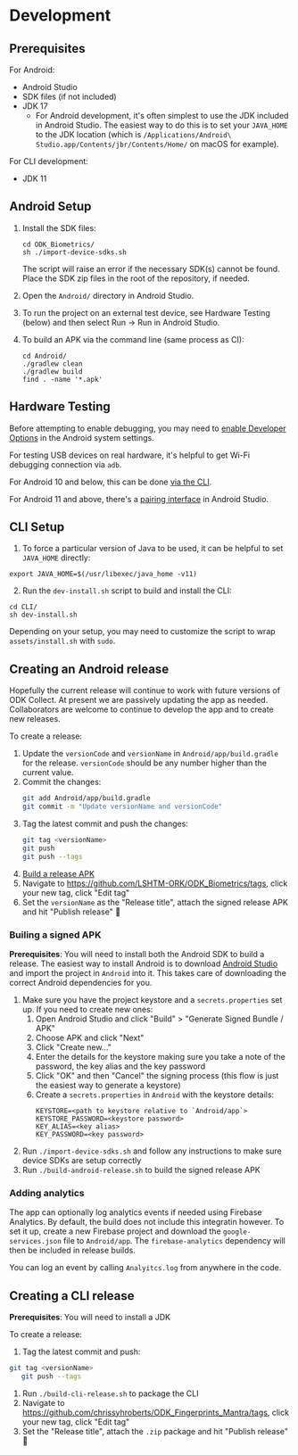 # Development

## Prerequisites

For Android:

- Android Studio
- SDK files (if not included)
- JDK 17
   - For Android development, it's often simplest to use the JDK included in Android Studio. The easiest way to do this is to set your `JAVA_HOME` to the JDK location (which is `/Applications/Android\ Studio.app/Contents/jbr/Contents/Home/` on macOS for example).

For CLI development:

- JDK 11

## Android Setup

1. Install the SDK files:

   ```
   cd ODK_Biometrics/
   sh ./import-device-sdks.sh
   ```

   The script will raise an error if the necessary SDK(s) cannot be found. Place the SDK zip files in the root of the repository, if needed.

2. Open the `Android/` directory in Android Studio.

3. To run the project on an external test device, see Hardware Testing (below) and then select Run -> Run in Android Studio.

4. To build an APK via the command line (same process as CI):

   ```
   cd Android/
   ./gradlew clean
   ./gradlew build
   find . -name '*.apk'
   ```

## Hardware Testing

Before attempting to enable debugging, you may need to [enable Developer Options](https://www.digitaltrends.com/mobile/how-to-get-developer-options-on-android/) in the Android system settings.

For testing USB devices on real hardware, it's helpful to get Wi-Fi debugging connection via `adb`.

For Android 10 and below, this can be done [via the CLI](https://developer.android.com/tools/adb#wireless).

For Android 11 and above, there's a [pairing interface](https://developer.android.com/tools/adb#connect-to-a-device-over-wi-fi) in Android Studio.

## CLI Setup

1. To force a particular version of Java to be used, it can be helpful to set `JAVA_HOME` directly:

```
export JAVA_HOME=$(/usr/libexec/java_home -v11)
```

2. Run the `dev-install.sh` script to build and install the CLI:

```
cd CLI/
sh dev-install.sh
```

Depending on your setup, you may need to customize the script to wrap `assets/install.sh` with `sudo`.

## Creating an Android release

Hopefully the current release will continue to work with future versions of ODK Collect. At present we are passively updating the app as needed. Collaborators are welcome to continue to develop the app and to create new releases.

To create a release:

1. Update the `versionCode` and `versionName` in `Android/app/build.gradle` for the release. `versionCode` should be any number higher than the current value.
1. Commit the changes:
   ```bash
   git add Android/app/build.gradle
   git commit -m "Update versionName and versionCode"
   ```
1. Tag the latest commit and push the changes:
   ```bash
   git tag <versionName>
   git push
   git push --tags
   ```
1. [Build a release APK](#buiding-a-signed-apk)
1. Navigate to https://github.com/LSHTM-ORK/ODK_Biometrics/tags, click your new tag, click "Edit tag"
1. Set the `versionName` as the "Release title", attach the signed release APK and hit "Publish release" 🚢

### Builing a signed APK

**Prerequisites**: You will need to install both the Android SDK to build a release. The easiest way to install Android is to download [Android Studio](https://developer.android.com/studio/) and import the project in `Android` into it. This takes care of downloading the correct Android dependencies for you.

1. Make sure you have the project keystore and a `secrets.properties` set up. If you need to create new ones:
   1. Open Android Studio and click "Build" > "Generate Signed Bundle / APK"
   1. Choose APK and click "Next"
   1. Click "Create new..."
   1. Enter the details for the keystore making sure you take a note of the password, the key alias and the key password
   1. Click "OK" and then "Cancel" the signing process (this flow is just the easiest way to generate a keystore)
   1. Create a `secrets.properties` in `Android` with the keystore details:
      ```
      KEYSTORE=<path to keystore relative to `Android/app`>
      KEYSTORE_PASSWORD=<keystore password>
      KEY_ALIAS=<key alias>
      KEY_PASSWORD=<key password>
      ```
1. Run `./import-device-sdks.sh` and follow any instructions to make sure device SDKs are setup correctly
1. Run `./build-android-release.sh` to build the signed release APK

### Adding analytics

The app can optionally log analytics events if needed using Firebase Analytics. By default, the build does not include this integratin however. To set it up, create a new Firebase project and download the `google-services.json` file to `Android/app`. The `firebase-analytics` dependency will then be included in release builds.

You can log an event by calling `Analyitcs.log` from anywhere in the code.

## Creating a CLI release

**Prerequisites**: You will need to install a JDK

To create a release:

1. Tag the latest commit and push:
```bash
git tag <versionName>
   git push --tags
   ```
   1. Run `./build-cli-release.sh` to package the CLI
   1. Navigate to https://github.com/chrissyhroberts/ODK_Fingerprints_Mantra/tags, click your new tag, click "Edit tag"
   1. Set the "Release title", attach the `.zip` package and hit "Publish release" 🚢
